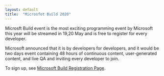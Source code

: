 ```yaml
---
layout: default
title:  "Microsfot Build 2020"
---
```

Microsft Build event is the most exciting programming event by Microsoft this year will be streamed in 19,20 May and is free to register for every developer.

Microsoft announced that it is by developers for developers, and it would be two days event containing 48 hours of continuous content, user-generated content, and live QA and inviting every developer to join.

To sign up, see [Microsoft Build Registration Page](https://register.build.microsoft.com/).


